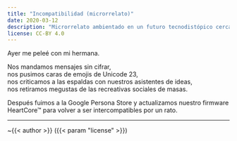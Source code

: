 ```yaml
---
title: "Incompatibilidad (microrrelato)"
date: 2020-03-12
description: "Microrrelato ambientado en un futuro tecnodistópico cercano."
license: CC-BY 4.0
---
```


Ayer me peleé con mi hermana.

Nos mandamos mensajes sin cifrar,  
nos pusimos caras de emojis de Unicode 23,  
nos criticamos a las espaldas con nuestros asistentes de ideas,  
nos retiramos megustas de las recreativas sociales de masas.  

Después fuimos a la Google Persona Store y actualizamos nuestro firmware HeartCore™ para volver a ser intercompatibles por un rato.

---

~{{< author >}} ({{< param "license" >}})
